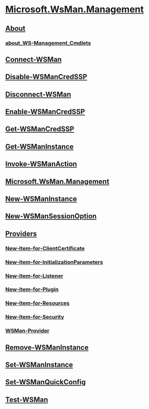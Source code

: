 #  [Microsoft.WsMan.Management]()
##  [About]()
###  [about_WS-Management_Cmdlets](About/about_WS-Management_Cmdlets.md)
##  [Connect-WSMan](Connect-WSMan.md)
##  [Disable-WSManCredSSP](Disable-WSManCredSSP.md)
##  [Disconnect-WSMan](Disconnect-WSMan.md)
##  [Enable-WSManCredSSP](Enable-WSManCredSSP.md)
##  [Get-WSManCredSSP](Get-WSManCredSSP.md)
##  [Get-WSManInstance](Get-WSManInstance.md)
##  [Invoke-WSManAction](Invoke-WSManAction.md)
##  [Microsoft.WsMan.Management](Microsoft.WsMan.Management.md)
##  [New-WSManInstance](New-WSManInstance.md)
##  [New-WSManSessionOption](New-WSManSessionOption.md)
##  [Providers]()
###  [New-Item-for-ClientCertificate](Providers/New-Item-for-ClientCertificate.md)
###  [New-Item-for-InitializationParameters](Providers/New-Item-for-InitializationParameters.md)
###  [New-Item-for-Listener](Providers/New-Item-for-Listener.md)
###  [New-Item-for-Plugin](Providers/New-Item-for-Plugin.md)
###  [New-Item-for-Resources](Providers/New-Item-for-Resources.md)
###  [New-Item-for-Security](Providers/New-Item-for-Security.md)
###  [WSMan-Provider](Providers/WSMan-Provider.md)
##  [Remove-WSManInstance](Remove-WSManInstance.md)
##  [Set-WSManInstance](Set-WSManInstance.md)
##  [Set-WSManQuickConfig](Set-WSManQuickConfig.md)
##  [Test-WSMan](Test-WSMan.md)
